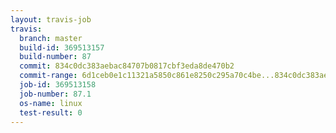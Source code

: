 ```yaml
---
layout: travis-job
travis:
  branch: master
  build-id: 369513157
  build-number: 87
  commit: 834c0dc383aebac84707b0817cbf3eda8de470b2
  commit-range: 6d1ceb0e1c11321a5850c861e8250c295a70c4be...834c0dc383aebac84707b0817cbf3eda8de470b2
  job-id: 369513158
  job-number: 87.1
  os-name: linux
  test-result: 0
---
```

